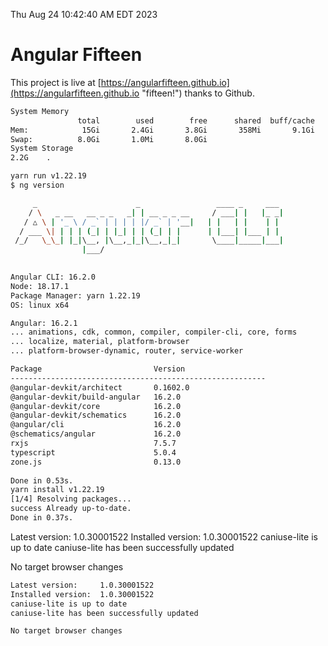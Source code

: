 Thu Aug 24 10:42:40 AM EDT 2023

# Angular Fifteen


This project is live at [https://angularfifteen.github.io](https://angularfifteen.github.io "fifteen!") thanks to Github.

```bash
System Memory
               total        used        free      shared  buff/cache   available
Mem:            15Gi       2.4Gi       3.8Gi       358Mi       9.1Gi        12Gi
Swap:          8.0Gi       1.0Mi       8.0Gi
System Storage
2.2G	.
```
```bash
yarn run v1.22.19
$ ng version

     _                      _                 ____ _     ___
    / \   _ __   __ _ _   _| | __ _ _ __     / ___| |   |_ _|
   / △ \ | '_ \ / _` | | | | |/ _` | '__|   | |   | |    | |
  / ___ \| | | | (_| | |_| | | (_| | |      | |___| |___ | |
 /_/   \_\_| |_|\__, |\__,_|_|\__,_|_|       \____|_____|___|
                |___/
    

Angular CLI: 16.2.0
Node: 18.17.1
Package Manager: yarn 1.22.19
OS: linux x64

Angular: 16.2.1
... animations, cdk, common, compiler, compiler-cli, core, forms
... localize, material, platform-browser
... platform-browser-dynamic, router, service-worker

Package                         Version
---------------------------------------------------------
@angular-devkit/architect       0.1602.0
@angular-devkit/build-angular   16.2.0
@angular-devkit/core            16.2.0
@angular-devkit/schematics      16.2.0
@angular/cli                    16.2.0
@schematics/angular             16.2.0
rxjs                            7.5.7
typescript                      5.0.4
zone.js                         0.13.0
    
Done in 0.53s.
yarn install v1.22.19
[1/4] Resolving packages...
success Already up-to-date.
Done in 0.37s.
```
Latest version:     1.0.30001522
Installed version:  1.0.30001522
caniuse-lite is up to date
caniuse-lite has been successfully updated

No target browser changes
```bash
Latest version:     1.0.30001522
Installed version:  1.0.30001522
caniuse-lite is up to date
caniuse-lite has been successfully updated

No target browser changes
```
```bash
